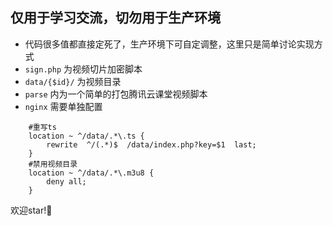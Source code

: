 ## 仅用于学习交流，切勿用于生产环境

- 代码很多值都直接定死了，生产环境下可自定调整，这里只是简单讨论实现方式
- `sign.php` 为视频切片加密脚本  
- `data/{$id}/` 为视频目录
- `parse` 内为一个简单的打包腾讯云课堂视频脚本
- `nginx` 需要单独配置
```nginx configuration
    #重写ts
    location ~ ^/data/.*\.ts {
        rewrite  ^/(.*)$  /data/index.php?key=$1  last;
    }
    #禁用视频目录
    location ~ ^/data/.*\.m3u8 {
        deny all;
    }
```

欢迎star!👏
